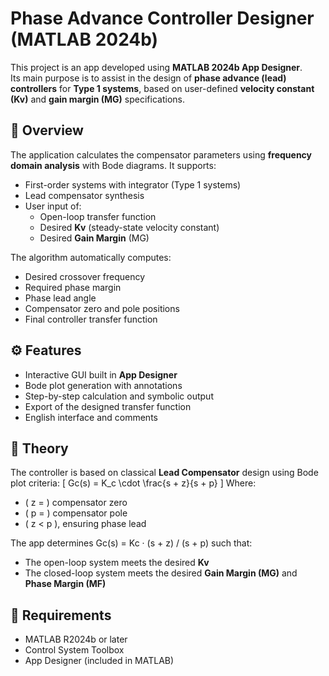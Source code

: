 # Phase Advance Controller Designer (MATLAB 2024b)

This project is an app developed using **MATLAB 2024b App Designer**.  
Its main purpose is to assist in the design of **phase advance (lead) controllers** for **Type 1 systems**, based on user-defined **velocity constant (Kv)** and **gain margin (MG)** specifications.

## 📌 Overview

The application calculates the compensator parameters using **frequency domain analysis** with Bode diagrams. It supports:

- First-order systems with integrator (Type 1 systems)
- Lead compensator synthesis
- User input of:
  - Open-loop transfer function
  - Desired **Kv** (steady-state velocity constant)
  - Desired **Gain Margin** (MG)

The algorithm automatically computes:
- Desired crossover frequency
- Required phase margin
- Phase lead angle
- Compensator zero and pole positions
- Final controller transfer function

## ⚙️ Features

- Interactive GUI built in **App Designer**
- Bode plot generation with annotations
- Step-by-step calculation and symbolic output
- Export of the designed transfer function
- English interface and comments

## 🧠 Theory

The controller is based on classical **Lead Compensator** design using Bode plot criteria:
\[
Gc(s) = K_c \cdot \frac{s + z}{s + p}
\]
Where:
- \( z = \) compensator zero
- \( p = \) compensator pole
- \( z < p \), ensuring phase lead

The app determines Gc(s) = Kc · (s + z) / (s + p) such that:
- The open-loop system meets the desired **Kv**
- The closed-loop system meets the desired **Gain Margin (MG)** and **Phase Margin (MF)**

## 🔧 Requirements

- MATLAB R2024b or later
- Control System Toolbox
- App Designer (included in MATLAB)
